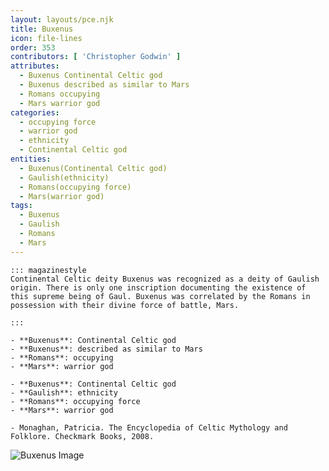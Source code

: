 ```yaml
---
layout: layouts/pce.njk
title: Buxenus
icon: file-lines
order: 353
contributors: [ 'Christopher Godwin' ]
attributes:
  - Buxenus Continental Celtic god
  - Buxenus described as similar to Mars
  - Romans occupying
  - Mars warrior god
categories:
  - occupying force
  - warrior god
  - ethnicity
  - Continental Celtic god
entities:
  - Buxenus(Continental Celtic god)
  - Gaulish(ethnicity)
  - Romans(occupying force)
  - Mars(warrior god)
tags:
  - Buxenus
  - Gaulish
  - Romans
  - Mars
---
```

``` tab [group1:Info]
::: magazinestyle
Continental Celtic deity Buxenus was recognized as a deity of Gaulish origin. There is only one inscription documenting the existence of this supreme being of Gaul. Buxenus was correlated by the Romans in possession with their divine force of battle, Mars.

:::
```
``` tab [group1:Attributes]
- **Buxenus**: Continental Celtic god
- **Buxenus**: described as similar to Mars
- **Romans**: occupying
- **Mars**: warrior god
```
``` tab [group1:Entities]
- **Buxenus**: Continental Celtic god
- **Gaulish**: ethnicity
- **Romans**: occupying force
- **Mars**: warrior god
```
``` tab [group1:Sources]
- Monaghan, Patricia. The Encyclopedia of Celtic Mythology and Folklore. Checkmark Books, 2008.
```
![Buxenus Image]([None])
